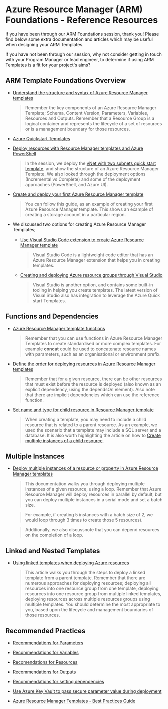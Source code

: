 # Azure Resource Manager (ARM) Foundations - Reference Resources

If you have been through our ARM Foundations session, thank you! Please find below some extra documentation and articles which may be useful when designing your ARM Templates.

If you have not been through our session, why not consider getting in touch with your Program Manager or lead engineer, to determine if using ARM Templates is a fit for your project's aims?

## ARM Template Foundations Overview

* [Understand the structure and syntax of Azure Resource Manager templates](https://docs.microsoft.com/en-us/azure/azure-resource-manager/resource-group-authoring-templates)

    > Remember the key components of an Azure Resource Manager Template; Schema, Content Version, Parameters, Variables, Resources and Outputs. Remember that a Resource Group is a logical container and represents the lifecycle of a set of resources or is a management boundary for those resources.
    
* [Azure Quickstart Templates](https://github.com/azure/azure-quickstart-templates)
* [Deploy resources with Resource Manager templates and Azure PowerShell](https://docs.microsoft.com/en-us/azure/azure-resource-manager/resource-group-template-deploy#incremental-and-complete-deployments)

    > In the session, we deploy the [vNet with two subnets quick start template](https://github.com/Azure/azure-quickstart-templates/tree/master/101-vnet-two-subnets), and show the structure of an Azure Resource Manager Template. We also looked through the deployment options (Incremental vs Complete) and some of the deployment approaches (PowerShell, and Azure UI). 

* [Create and deploy your first Azure Resource Manager template](https://docs.microsoft.com/en-us/azure/azure-resource-manager/resource-manager-create-first-template)

    > You can follow this guide, as an example of creating your first Azure Resource Manager template. This shows an example of creating a storage account in a particular region.

* We discussed two options for creating Azure Resource Manager Templates; 

    * [Use Visual Studio Code extension to create Azure Resource Manager template](https://docs.microsoft.com/en-us/azure/azure-resource-manager/resource-manager-vscode-extension)

        > Visual Studio Code is a lightweight code editor that has an Azure Resource Manager extension that helps you in creating templates.
    
    * [Creating and deploying Azure resource groups through Visual Studio](https://docs.microsoft.com/en-us/azure/azure-resource-manager/vs-azure-tools-resource-groups-deployment-projects-create-deploy)

        > Visual Studio is another option, and contains some built-in tooling in helping you create templates. The latest version of Visual Studio also has integration to leverage the Azure Quick start Templates.

## Functions and Dependencies

* [Azure Resource Manager template functions](https://docs.microsoft.com/en-us/azure/azure-resource-manager/resource-group-template-functions)

    > Remember that you can use functions in Azure Resource Manager Templates to create standardised or more complex templates. For example **concat** could be used to concatenate resource names with parameters, such as an organisational or environment prefix.

* [Define the order for deploying resources in Azure Resource Manager templates](https://docs.microsoft.com/en-us/azure/azure-resource-manager/resource-group-define-dependencies)

    > Remember that for a given resource, there can be other resources that must exist before the resource is deployed (also known as an explicit dependency, using the dependsOn element). Also note that there are implicit dependencies which can use  the reference function.

* [Set name and type for child resource in Resource Manager template](https://docs.microsoft.com/en-gb/azure/azure-resource-manager/resource-manager-templates-resources)

    > When creating a template, you may need to include a child resource that is related to a parent resource. As an example, we used the scenario that a template may include a SQL server and a database. It is also worth highlighting the article on how to [Create multiple instances of a child resource](https://docs.microsoft.com/en-us/azure/azure-resource-manager/resource-group-create-multiple#create-multiple-instances-of-a-child-resource).


## Multiple Instances

* [Deploy multiple instances of a resource or property in Azure Resource Manager templates](https://docs.microsoft.com/en-us/azure/azure-resource-manager/resource-group-create-multiple)

    > This documentation walks you through deploying multiple instances of a given resource, using a loop. Remember that Azure Resource Manager will deploy resources in parallel by default, but you can deploy multiple instances in a serial mode and set a batch size.
    
    > For example, if creating 5 instances with a batch size of 2, we would loop through 3 times to create those 5 resources).
    
    > Additionally, we also discussnote that you can depend resources on the completion of a loop.


## Linked and Nested Templates

* [Using linked templates when deploying Azure resources](https://docs.microsoft.com/en-us/azure/azure-resource-manager/resource-group-linked-templates)

    > This article walks you through the steps to deploy a linked template from a parent template. Remember that there are numerous approaches for deploying resources; deploying all resources into one resource group from one template, deploying resources into one resource group from multiple linked templates, deploying resources across multiple resources groups using multiple templates. You should determine the most appropriate to you, based upon the lifecycle and management boundaries of those resources.


## Recommended Practices

* [Recommendations for Parameters](https://docs.microsoft.com/en-us/azure/azure-resource-manager/resource-manager-templates-parameters#recommendations)

* [Recommendations for Variables](https://docs.microsoft.com/en-us/azure/azure-resource-manager/resource-manager-templates-variables#recommendations)

* [Recomendations for Resources](https://docs.microsoft.com/en-us/azure/azure-resource-manager/resource-manager-templates-resources#recommendations)

* [Recommendations for Outputs](https://docs.microsoft.com/en-us/azure/azure-resource-manager/resource-manager-templates-outputs#recommendations)

* [Recommendations for setting dependencies](https://docs.microsoft.com/en-us/azure/azure-resource-manager/resource-group-define-dependencies#recommendations-for-setting-dependencies)

* [Use Azure Key Vault to pass secure parameter value during deployment](https://docs.microsoft.com/en-us/azure/azure-resource-manager/resource-manager-keyvault-parameter)
* [Azure Resource Manager Templates - Best Practices Guide](https://github.com/Azure/azure-quickstart-templates/blob/master/1-CONTRIBUTION-GUIDE/best-practices.md)
